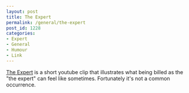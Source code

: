 ```yaml
---
layout: post
title: The Expert
permalink: /general/the-expert
post_id: 1228
categories:
- Expert
- General
- Humour
- Link
---
```


[The Expert](http://youtu.be/BKorP55Aqvg) is a short youtube clip that illustrates what being billed as the "the expert" can feel like sometimes. Fortunately it's not a common occurrence.
